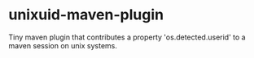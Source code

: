 # unixuid-maven-plugin
Tiny maven plugin that contributes a property 'os.detected.userid' to a maven session on unix systems.
